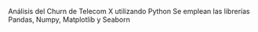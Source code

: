 Análisis del Churn de Telecom X utilizando Python
Se emplean las librerías Pandas, Numpy, Matplotlib y Seaborn
